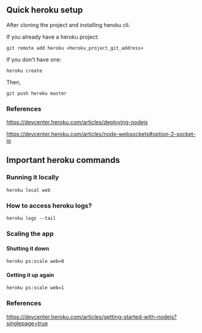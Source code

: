 ## Quick heroku setup

After cloning the project and installing heroku cli.

If you already have a heroku project:

```console
git remote add heroku <heroku_project_git_address>
```

If you don't have one:

```console
heroku create
```

Then,

```console
git push heroku master
```

### References

https://devcenter.heroku.com/articles/deploying-nodejs

https://devcenter.heroku.com/articles/node-websockets#option-2-socket-io

## Important heroku commands

### Running it locally 

```console
heroku local web
```

### How to access heroku logs?

```console
heroku logs --tail
```

### Scaling the app

#### Shutting it down

```console
heroku ps:scale web=0
```

#### Getting it up again

```console
heroku ps:scale web=1
```

### References

https://devcenter.heroku.com/articles/getting-started-with-nodejs?singlepage=true